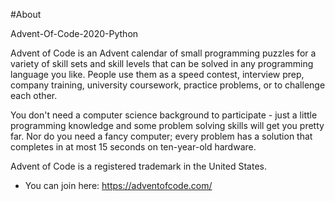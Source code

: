 #About

Advent-Of-Code-2020-Python

Advent of Code is an Advent calendar of small programming puzzles for a variety of skill sets and skill levels 
that can be solved in any programming language you like. People use them as a speed contest, interview prep, company training, 
university coursework, practice problems, or to challenge each other.

You don't need a computer science background to participate - just a little programming knowledge and some problem solving skills 
will get you pretty far. Nor do you need a fancy computer; every problem has a solution that completes in at most 15 seconds on 
ten-year-old hardware.

Advent of Code is a registered trademark in the United States.

- You can join here:
https://adventofcode.com/
